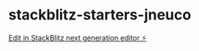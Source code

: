 # stackblitz-starters-jneuco

[Edit in StackBlitz next generation editor ⚡️](https://stackblitz.com/~/github.com/muathzoubi/stackblitz-starters-jneuco)